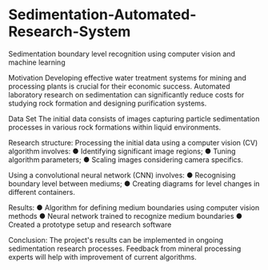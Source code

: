 # Sedimentation-Automated-Research-System
Sedimentation boundary level recognition using computer vision and machine learning

Motivation
Developing effective water treatment systems for mining and processing plants is crucial for their economic success.
Automated laboratory research on sedimentation can significantly reduce costs for studying rock formation and designing purification systems.

Data Set
The initial data consists of images capturing particle sedimentation processes in various rock formations within liquid environments.

Research structure:
Processing the initial data using a computer vision (CV) algorithm involves: 
● Identifying significant image regions; 
● Tuning algorithm parameters;
● Scaling images considering camera specifics.

Using a convolutional neural network (CNN) involves: 
● Recognising boundary level between mediums; 
● Creating diagrams for level changes in different containers.

Results:
● Algorithm for defining medium boundaries using computer vision methods
● Neural network trained to recognize medium boundaries
● Created a prototype setup and research software

Conclusion:
The project's results can be implemented in ongoing sedimentation research processes. Feedback from mineral processing experts will help with improvement of current algorithms.
